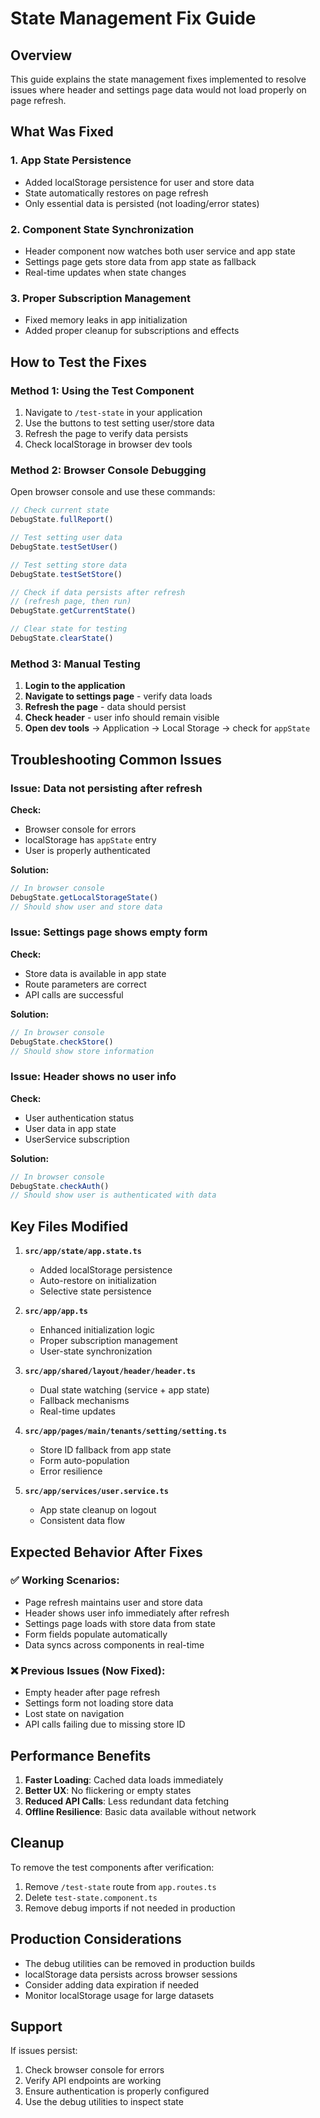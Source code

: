 # State Management Fix Guide

## Overview
This guide explains the state management fixes implemented to resolve issues where header and settings page data would not load properly on page refresh.

## What Was Fixed

### 1. **App State Persistence**
- Added localStorage persistence for user and store data
- State automatically restores on page refresh
- Only essential data is persisted (not loading/error states)

### 2. **Component State Synchronization**
- Header component now watches both user service and app state
- Settings page gets store data from app state as fallback
- Real-time updates when state changes

### 3. **Proper Subscription Management**
- Fixed memory leaks in app initialization
- Added proper cleanup for subscriptions and effects

## How to Test the Fixes

### Method 1: Using the Test Component
1. Navigate to `/test-state` in your application
2. Use the buttons to test setting user/store data
3. Refresh the page to verify data persists
4. Check localStorage in browser dev tools

### Method 2: Browser Console Debugging
Open browser console and use these commands:

```javascript
// Check current state
DebugState.fullReport()

// Test setting user data
DebugState.testSetUser()

// Test setting store data  
DebugState.testSetStore()

// Check if data persists after refresh
// (refresh page, then run)
DebugState.getCurrentState()

// Clear state for testing
DebugState.clearState()
```

### Method 3: Manual Testing
1. **Login to the application**
2. **Navigate to settings page** - verify data loads
3. **Refresh the page** - data should persist
4. **Check header** - user info should remain visible
5. **Open dev tools** → Application → Local Storage → check for `appState`

## Troubleshooting Common Issues

### Issue: Data not persisting after refresh
**Check:**
- Browser console for errors
- localStorage has `appState` entry
- User is properly authenticated

**Solution:**
```javascript
// In browser console
DebugState.getLocalStorageState()
// Should show user and store data
```

### Issue: Settings page shows empty form
**Check:**
- Store data is available in app state
- Route parameters are correct
- API calls are successful

**Solution:**
```javascript
// In browser console
DebugState.checkStore()
// Should show store information
```

### Issue: Header shows no user info
**Check:**
- User authentication status
- User data in app state
- UserService subscription

**Solution:**
```javascript
// In browser console
DebugState.checkAuth()
// Should show user is authenticated with data
```

## Key Files Modified

1. **`src/app/state/app.state.ts`**
   - Added localStorage persistence
   - Auto-restore on initialization
   - Selective state persistence

2. **`src/app/app.ts`**
   - Enhanced initialization logic
   - Proper subscription management
   - User-state synchronization

3. **`src/app/shared/layout/header/header.ts`**
   - Dual state watching (service + app state)
   - Fallback mechanisms
   - Real-time updates

4. **`src/app/pages/main/tenants/setting/setting.ts`**
   - Store ID fallback from app state
   - Form auto-population
   - Error resilience

5. **`src/app/services/user.service.ts`**
   - App state cleanup on logout
   - Consistent data flow

## Expected Behavior After Fixes

### ✅ **Working Scenarios:**
- Page refresh maintains user and store data
- Header shows user info immediately after refresh
- Settings page loads with store data from state
- Form fields populate automatically
- Data syncs across components in real-time

### ❌ **Previous Issues (Now Fixed):**
- Empty header after page refresh
- Settings form not loading store data
- Lost state on navigation
- API calls failing due to missing store ID

## Performance Benefits

1. **Faster Loading**: Cached data loads immediately
2. **Better UX**: No flickering or empty states
3. **Reduced API Calls**: Less redundant data fetching
4. **Offline Resilience**: Basic data available without network

## Cleanup

To remove the test components after verification:

1. Remove `/test-state` route from `app.routes.ts`
2. Delete `test-state.component.ts`
3. Remove debug imports if not needed in production

## Production Considerations

- The debug utilities can be removed in production builds
- localStorage data persists across browser sessions
- Consider adding data expiration if needed
- Monitor localStorage usage for large datasets

## Support

If issues persist:
1. Check browser console for errors
2. Verify API endpoints are working
3. Ensure authentication is properly configured
4. Use the debug utilities to inspect state
